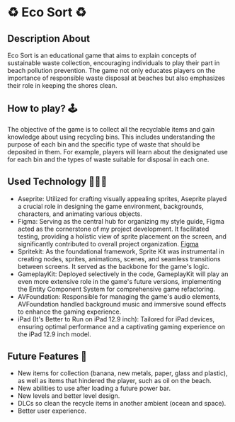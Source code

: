 # ♻︎ Eco Sort ♻︎

## Description About
Eco Sort is an educational game that aims to explain concepts of sustainable waste collection, encouraging individuals to play their part in beach pollution prevention. The game not only educates players on the importance of responsible waste disposal at beaches but also emphasizes their role in keeping the shores clean.

## How to play? 🕹️
The objective of the game is to collect all the recyclable items and gain knowledge about using recycling bins. This includes understanding the purpose of each bin and the specific type of waste that should be deposited in them. For example, players will learn about the designated use for each bin and the types of waste suitable for disposal in each one.

## Used Technology 🧑🏼‍💻
- Aseprite: Utilized for crafting visually appealing sprites, Aseprite played a crucial role in designing the game environment, backgrounds, characters, and animating various objects.
- Figma: Serving as the central hub for organizing my style guide, Figma acted as the cornerstone of my project development. It facilitated testing, providing a holistic view of sprite placement on the screen, and significantly contributed to overall project organization. [Figma](https://www.figma.com/file/HPuDDKjLz1RDCqRfm0XK4y/WWDC?type=design&node-id=0%3A1&mode=design&t=vfByNrzAz4Olpj06-1)
- Spritekit: As the foundational framework, Sprite Kit was instrumental in creating nodes, sprites, animations, scenes, and seamless transitions between screens. It served as the backbone for the game's logic.
- GameplayKit: Deployed selectively in the code, GameplayKit will play an even more extensive role in the game's future versions, implementing the Entity Component System for comprehensive game refactoring.
- AVFoundation: Responsible for managing the game's audio elements, AVFoundation handled background music and immersive sound effects to enhance the gaming experience.
- iPad (It's Better to Run on iPad 12.9 inch): Tailored for iPad devices, ensuring optimal performance and a captivating gaming experience on the iPad 12.9 inch model.

## Future Features 💫
- New items for collection (banana, new metals, paper, glass and plastic), as well as items that hindered the player, such as oil on the beach. 
- New abilities to use after loading a future power bar.
- New levels and better level design.
- DLCs so clean the recycle items in another ambient (ocean and space).
- Better user experience.

